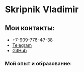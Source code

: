 # Skripnik Vladimir
## Мои контакты:
  - +7-909-776-47-38
  - [Telegram](https://t.me/sadbatya)
  - [GitHub](https://github.com/SadBatya)
### Мой опыт и образование: